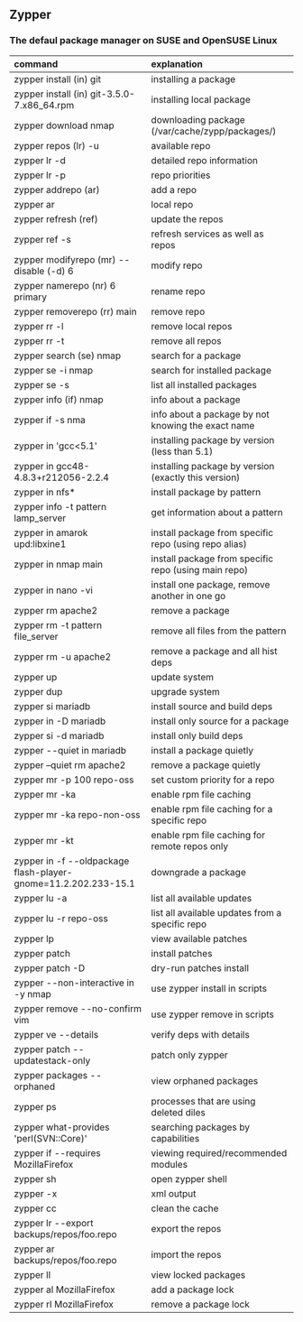 ## Zypper

### The defaul package manager on SUSE and OpenSUSE Linux

| **command**                                                    | **explanation**                                       |
| :------------------------------------------------------------- | :---------------------------------------------------- |
| zypper install (in) git                                        | installing a package                                  |
| zypper install (in) git-3.5.0-7.x86_64.rpm                     | installing local package                              |
| zypper download nmap                                           | downloading package (/var/cache/zypp/packages/)       |
| zypper repos (lr) -u                                           | available repo                                        |
| zypper lr -d                                                   | detailed repo information                             |
| zypper lr -p                                                   | repo priorities                                       |
| zypper addrepo (ar) <options> <URI> <alias>                    | add a repo                                            |
| zypper ar <Path-to-Dir> <Name-of-Repository>                   | local repo                                            |
| zypper refresh (ref)                                           | update the repos                                      |
| zypper ref -s                                                  | refresh services as well as repos                     |
| zypper modifyrepo (mr) --disable (-d) 6                        | modify repo                                           |
| zypper namerepo (nr) 6 primary                                 | rename repo                                           |
| zypper removerepo (rr) main                                    | remove repo                                           |
| zypper rr -l                                                   | remove local repos                                    |
| zypper rr -t                                                   | remove all repos                                      |
| zypper search (se) nmap                                        | search for a package                                  |
| zypper se -i nmap                                              | search for installed package                          |
| zypper se -s                                                   | list all installed packages                           |
| zypper info (if) nmap                                          | info about a package                                  |
| zypper if -s nma                                               | info about a package by not knowing the exact name    |
| zypper in 'gcc<5.1'                                            | installing package by version (less than 5.1)         |
| zypper in gcc48-4.8.3+r212056-2.2.4                            | installing package by version (exactly this version)  |
| zypper in nfs\*                                                | install package by pattern                            |
| zypper info -t pattern lamp_server                             | get information about a pattern                       |
| zypper in amarok upd:libxine1                                  | install package from specific repo (using repo alias) |
| zypper in nmap main                                            | install package from specific repo (using main repo)  |
| zypper in nano -vi                                             | install one package, remove another in one go         |
| zypper rm apache2                                              | remove a package                                      |
| zypper rm -t pattern file_server                               | remove all files from the pattern                     |
| zypper rm -u apache2                                           | remove a package and all hist deps                    |
| zypper up                                                      | update system                                         |
| zypper dup                                                     | upgrade system                                        |
| zypper si mariadb                                              | install source and build deps                         |
| zypper in -D mariadb                                           | install only source for a package                     |
| zypper si -d mariadb                                           | install only build deps                               |
| zypper --quiet in mariadb                                      | install a package quietly                             |
| zypper –quiet rm apache2                                       | remove a package quietly                              |
| zypper mr -p 100 repo-oss                                      | set custom priority for a repo                        |
| zypper mr -ka                                                  | enable rpm file caching                               |
| zypper mr -ka repo-non-oss                                     | enable rpm file caching for a specific repo           |
| zypper mr -kt                                                  | enable rpm file caching for remote repos only         |
| zypper in -f --oldpackage flash-player-gnome=11.2.202.233-15.1 | downgrade a package                                   |
| zypper lu -a                                                   | list all available updates                            |
| zypper lu -r repo-oss                                          | list all available updates from a specific repo       |
| zypper lp                                                      | view available patches                                |
| zypper patch                                                   | install patches                                       |
| zypper patch -D                                                | dry-run patches install                               |
| zypper --non-interactive in -y nmap                            | use zypper install in scripts                         |
| zypper remove --no-confirm vim                                 | use zypper remove in scripts                          |
| zypper ve --details                                            | verify deps with details                              |
| zypper patch --updatestack-only                                | patch only zypper                                     |
| zypper packages --orphaned                                     | view orphaned packages                                |
| zypper ps                                                      | processes that are using deleted diles                |
| zypper what-provides 'perl(SVN::Core)'                         | searching packages by capabilities                    |
| zypper if --requires MozillaFirefox                            | viewing required/recommended modules                  |
| zypper sh                                                      | open zypper shell                                     |
| zypper -x                                                      | xml output                                            |
| zypper cc                                                      | clean the cache                                       |
| zypper lr --export backups/repos/foo.repo                      | export the repos                                      |
| zypper ar backups/repos/foo.repo                               | import the repos                                      |
| zypper ll                                                      | view locked packages                                  |
| zypper al MozillaFirefox                                       | add a package lock                                    |
| zypper rl MozillaFirefox                                       | remove a package lock                                 |
